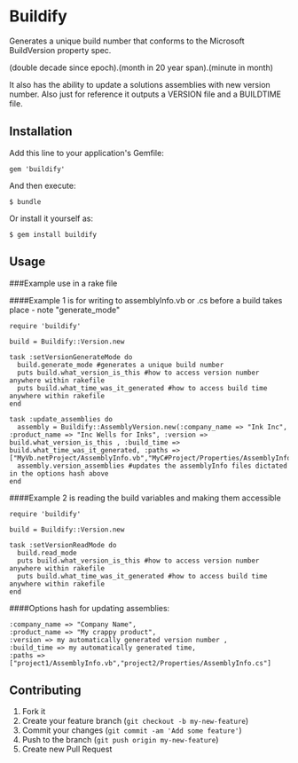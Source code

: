 # Buildify

Generates a unique build number that conforms to the Microsoft BuildVersion property spec.

   (double decade since epoch).(month in 20 year span).(minute in month)  

It also has the ability to update a solutions assemblies with new version number.  Also just for reference it outputs a VERSION file and a BUILDTIME file.

## Installation

Add this line to your application's Gemfile:

    gem 'buildify'

And then execute:

    $ bundle

Or install it yourself as:

    $ gem install buildify

## Usage

###Example use in a rake file

####Example 1 is for writing to assemblyInfo.vb or .cs before a build takes place - note "generate_mode"

    require 'buildify'

    build = Buildify::Version.new

    task :setVersionGenerateMode do
      build.generate_mode #generates a unique build number
      puts build.what_version_is_this #how to access version number anywhere within rakefile
      puts build.what_time_was_it_generated #how to access build time anywhere within rakefile
    end

    task :update_assemblies do
      assembly = Buildify::AssemblyVersion.new(:company_name => "Ink Inc", :product_name => "Inc Wells for Inks", :version => build.what_version_is_this , :build_time => build.what_time_was_it_generated, :paths => ["MyVb.netProject/AssemblyInfo.vb","MyC#Project/Properties/AssemblyInfo.cs","MyOtherC#Project/Properties/AssemblyInfo.cs"])
      assembly.version_assemblies #updates the assemblyInfo files dictated in the options hash above
    end

####Example 2 is reading the build variables and making them accessible

    require 'buildify'

    build = Buildify::Version.new

    task :setVersionReadMode do
      build.read_mode
      puts build.what_version_is_this #how to access version number anywhere within rakefile
      puts build.what_time_was_it_generated #how to access build time anywhere within rakefile
    end


####Options hash for updating assemblies:

    :company_name => "Company Name",
    :product_name => "My crappy product",
    :version => my automatically generated version number ,
    :build_time => my automatically generated time,
    :paths => ["project1/AssemblyInfo.vb","project2/Properties/AssemblyInfo.cs"]


## Contributing

1. Fork it
2. Create your feature branch (`git checkout -b my-new-feature`)
3. Commit your changes (`git commit -am 'Add some feature'`)
4. Push to the branch (`git push origin my-new-feature`)
5. Create new Pull Request

